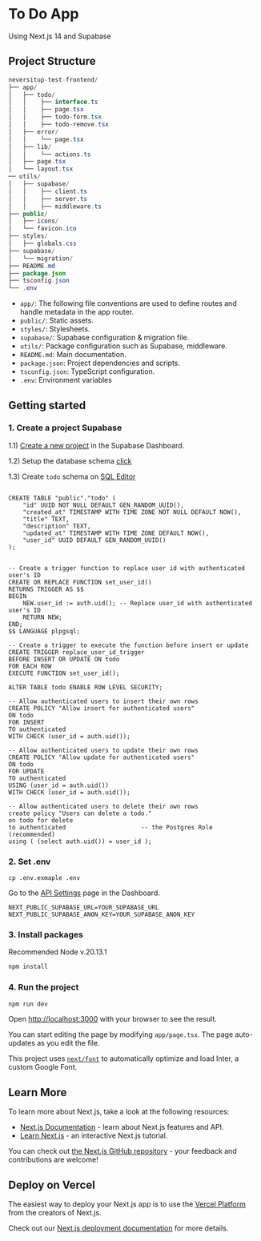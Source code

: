 # To Do App 
Using Next.js 14 and Supabase

## Project Structure
```java
neversitup-test-frontend/
├── app/
│   ├── todo/
│   │    ├── interface.ts
│   │    ├── page.tsx
│   │    ├── todo-form.tsx
│   │    ├── todo-remove.tsx
│   ├── error/
│   │    └── page.tsx
│   ├── lib/
│   │    └── actions.ts
│   ├── page.tsx
│   └── layout.tsx
── utils/
│   ├── supabase/
│   │    ├── client.ts
│   │    ├── server.ts
│   │    ├── middleware.ts
├── public/
│   ├── icons/
│   └── favicon.ico
├── styles/
│   ├── globals.css
├── supabase/
│   └── migration/
├── README.md
├── package.json
├── tsconfig.json
└── .env

```
- `app/`: The following file conventions are used to define routes and handle metadata in the app router.
- `public/`: Static assets.
- `styles/`: Stylesheets.
- `supabase/`: Supabase configuration & migration file.
- `utils/`: Package configuration such as Supabase, middleware.
- `README.md`: Main documentation.
- `package.json`: Project dependencies and scripts.
- `tsconfig.json`: TypeScript configuration.
- `.env`: Environment variables

## Getting started

### 1. Create a project Supabase
1.1) [Create a new project](https://supabase.com/dashboard) in the Supabase Dashboard.

1.2) Setup the database schema [click](https://supabase.com/docs/guides/getting-started/tutorials/with-nextjs?queryGroups=language&language=ts#set-up-the-database-schema)

1.3) Create `todo` schema on [SQL Editor](https://supabase.com/dashboard/project/_/sql/new)

```

CREATE TABLE "public"."todo" (
    "id" UUID NOT NULL DEFAULT GEN_RANDOM_UUID(),
    "created_at" TIMESTAMP WITH TIME ZONE NOT NULL DEFAULT NOW(),
    "title" TEXT,
    "description" TEXT,
    "updated_at" TIMESTAMP WITH TIME ZONE DEFAULT NOW(),
    "user_id" UUID DEFAULT GEN_RANDOM_UUID()
);


-- Create a trigger function to replace user id with authenticated user's ID
CREATE OR REPLACE FUNCTION set_user_id()
RETURNS TRIGGER AS $$
BEGIN
    NEW.user_id := auth.uid(); -- Replace user_id with authenticated user's ID
    RETURN NEW;
END;
$$ LANGUAGE plpgsql;

-- Create a trigger to execute the function before insert or update
CREATE TRIGGER replace_user_id_trigger
BEFORE INSERT OR UPDATE ON todo
FOR EACH ROW
EXECUTE FUNCTION set_user_id();

ALTER TABLE todo ENABLE ROW LEVEL SECURITY;

-- Allow authenticated users to insert their own rows
CREATE POLICY "Allow insert for authenticated users"
ON todo
FOR INSERT
TO authenticated
WITH CHECK (user_id = auth.uid());

-- Allow authenticated users to update their own rows
CREATE POLICY "Allow update for authenticated users"
ON todo
FOR UPDATE
TO authenticated
USING (user_id = auth.uid())
WITH CHECK (user_id = auth.uid());

-- Allow authenticated users to delete their own rows
create policy "Users can delete a todo."
on todo for delete
to authenticated                     -- the Postgres Role (recommended)
using ( (select auth.uid()) = user_id ); 

```

### 2. Set .env
```
cp .env.exmaple .env
```
Go to the [API Settings](https://supabase.com/dashboard/project/_/settings/api) page in the Dashboard.

```
NEXT_PUBLIC_SUPABASE_URL=YOUR_SUPABASE_URL
NEXT_PUBLIC_SUPABASE_ANON_KEY=YOUR_SUPABASE_ANON_KEY
```

### 3. Install packages
Recommended Node v.20.13.1

```bash
npm install
```

### 4. Run the project

```bash
npm run dev
```

Open [http://localhost:3000](http://localhost:3000) with your browser to see the result.

You can start editing the page by modifying `app/page.tsx`. The page auto-updates as you edit the file.

This project uses [`next/font`](https://nextjs.org/docs/basic-features/font-optimization) to automatically optimize and load Inter, a custom Google Font.

## Learn More

To learn more about Next.js, take a look at the following resources:

- [Next.js Documentation](https://nextjs.org/docs) - learn about Next.js features and API.
- [Learn Next.js](https://nextjs.org/learn) - an interactive Next.js tutorial.

You can check out [the Next.js GitHub repository](https://github.com/vercel/next.js/) - your feedback and contributions are welcome!

## Deploy on Vercel

The easiest way to deploy your Next.js app is to use the [Vercel Platform](https://vercel.com/new?utm_medium=default-template&filter=next.js&utm_source=create-next-app&utm_campaign=create-next-app-readme) from the creators of Next.js.

Check out our [Next.js deployment documentation](https://nextjs.org/docs/deployment) for more details.
